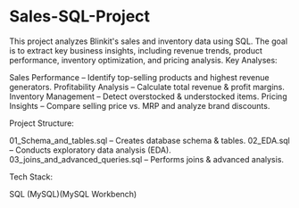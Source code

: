 # Sales-SQL-Project
This project analyzes Blinkit's sales and inventory data using SQL. The goal is to extract key business insights, including revenue trends, product performance, inventory optimization, and pricing analysis.
Key Analyses:

Sales Performance – Identify top-selling products and highest revenue generators.
Profitability Analysis – Calculate total revenue & profit margins.
Inventory Management – Detect overstocked & understocked items.
Pricing Insights – Compare selling price vs. MRP and analyze brand discounts.

Project Structure:

01_Schema_and_tables.sql – Creates database schema & tables.
02_EDA.sql – Conducts exploratory data analysis (EDA).
03_joins_and_advanced_queries.sql – Performs joins & advanced analysis.

Tech Stack:

SQL (MySQL)(MySQL Workbench)




